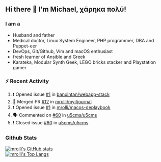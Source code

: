 ## Hi there 👋 I'm Michael, χάρηκα πολύ!

<!--
**mrolli/mrolli** is a ✨ _special_ ✨ repository because its `README.md` (this file) appears on your GitHub profile.

Here are some ideas to get you started:

- 🔭 I’m currently working on ...
- 🌱 I’m currently learning ...
- 👯 I’m looking to collaborate on ...
- 🤔 I’m looking for help with ...
- 💬 Ask me about ...
- 📫 How to reach me: ...
- 😄 Pronouns: ...
- ⚡ Fun fact: ...
-->

### I am a
- Husband and father
- Medical doctor, Linux System Engineer, PHP programmer, DBA and Puppet-eer
- DevOps, Git/Github, Vim and macOS enthusiast
- fresh learner of Ansible and Greek
- Karateka, Modular Synth Geek, LEGO bricks stacker and Playstation gamer 

### :zap: Recent Activity

<!--START_SECTION:activity-->
1. ❗️ Opened issue [#1](https://github.com/banointan/webapp-stack/issues/1) in [banointan/webapp-stack](https://github.com/banointan/webapp-stack)
2. 🎉 Merged PR [#12](https://github.com/mrolli/myitjournal/pull/12) in [mrolli/myitjournal](https://github.com/mrolli/myitjournal)
3. ❗️ Opened issue [#1](https://github.com/mrolli/macos-deplaybook/issues/1) in [mrolli/macos-deplaybook](https://github.com/mrolli/macos-deplaybook)
4. 🗣 Commented on [#60](https://github.com/u5cms/u5cms/issues/60) in [u5cms/u5cms](https://github.com/u5cms/u5cms)
5. ❗️ Closed issue [#60](https://github.com/u5cms/u5cms/issues/60) in [u5cms/u5cms](https://github.com/u5cms/u5cms)
<!--END_SECTION:activity-->

### Github Stats
[![mrolli's GitHub stats](https://github-readme-stats.vercel.app/api?username=mrolli&count_private=true&show_icons=true&theme=onedark)](https://github.com/anuraghazra/github-readme-stats)  
[![mrolli's Top Langs](https://github-readme-stats.vercel.app/api/top-langs/?username=mrolli&count_private=true&theme=onedark&hide=c%2B%2B,c,html,cmake,makefile&layout=compact)](https://github.com/anuraghazra/github-readme-stats)
